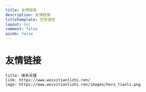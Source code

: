 ```yaml
---
title: 友情链接
description: 友情链接
titleTemplate: 空荧酒馆
layout: doc
comment: false
aside: false
---
```


# 友情链接

```card
title: 维系天理
link: https://www.weixitianlizhi.ren/
logo: https://www.weixitianlizhi.ren/images/hero_tianli.png
```

